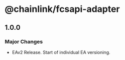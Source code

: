 # @chainlink/fcsapi-adapter

## 1.0.0

### Major Changes

- EAv2 Release. Start of individual EA versioning.
